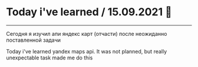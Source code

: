 # Today i've learned  / 15.09.2021 :pleading_face:
____

Сегодня я изучил апи яндекс карт (отчасти) после неожиданно поставленной задачи 

Today i've learned yandex maps api. It was not planned, but really unexpectable task made me do this